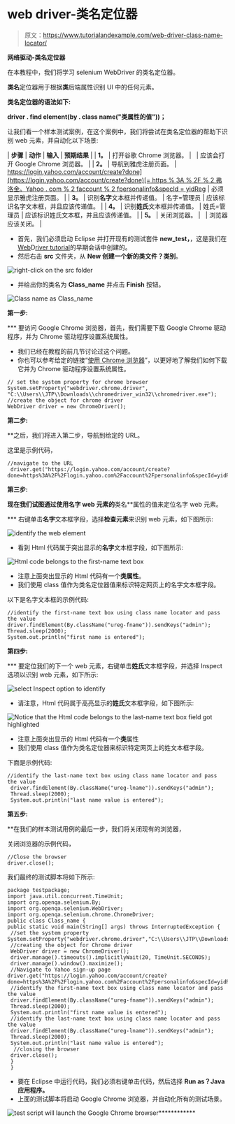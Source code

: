 # web driver-类名定位器

> 原文：<https://www.tutorialandexample.com/web-driver-class-name-locator/>

**网络驱动-类名定位器**

在本教程中，我们将学习 selenium WebDriver 的类名定位器。

**类名**定位器用于根据**类**后端属性识别 UI 中的任何元素。

**类名定位器的语法如下:**

**driver . find element(by . class name("类属性的值"))；**

让我们看一个样本测试案例，在这个案例中，我们将尝试在类名定位器的帮助下识别 web 元素，并自动化以下场景:

| **步骤** | **动作** | **输入** | **预期结果** |
| **1。** | 打开谷歌 Chrome 浏览器。 |   | 应该会打开 Google Chrome 浏览器。 |
| **2。** | 导航到雅虎注册页面。 | [https://login.yahoo.com/account/create?done](https://login.yahoo.com/account/create?done)[= https % 3A % 2F % 2 弗洛金。](https://odc.officeapps.live.com/odc/emailhrd?lcid=1033&syslcid=1033&uilcid=1033&app=0&ver=15&build=15.0.4535&p=0&a=1&hm=1&sp=0&fpEnabled=1)[Yahoo . com % 2 faccount % 2 fpersonalinfo&specId = yidReg](https://odc.officeapps.live.com/odc/emailhrd?lcid=1033&syslcid=1033&uilcid=1033&app=0&ver=15&build=15.0.4535&p=0&a=1&hm=1&sp=0&fpEnabled=1) | 必须显示雅虎注册页面。 |
| **3。** | 识别**名字**文本框并传递值。 | 名字=管理员 | 应该标识名字文本框，并且应该传递值。 |
| **4。** | 识别**姓氏**文本框并传递值。 | 姓氏=管理员 | 应该标识姓氏文本框，并且应该传递值。 |
| **5。** | 关闭浏览器。 |   | 浏览器应该关闭。 |

*   首先，我们必须启动 Eclipse 并打开现有的测试套件 **new_test，**，这是我们在[Web](https://www.tutorialandexample.com/selenium-web-driver-tutorial/)D[river tutorial](https://www.tutorialandexample.com/selenium-web-driver-tutorial/)的早期会话中创建的。
*   然后右击 **src** 文件夹，从 **New 创建一个新的类文件？类别**。

![right-click on the src folder](img/d2bb62ba9b95da0b949c3172a586faab.png)

*   并给出你的类名为 **Class_name** 并点击 **Finish** 按钮。

![Class name as Class_name  ](img/3bb02fcaa410ff503c87680057bb5b7c.png)

**第一步:**

 ***   要访问 Google Chrome 浏览器，首先，我们需要下载 Google Chrome 驱动程序，并为 Chrome 驱动程序设置系统属性。
*   我们已经在教程的前几节讨论过这个问题。
*   你也可以参考给定的链接“[使用 Chrome 浏览器](https://www.tutorialandexample.com/selenium-web-driver-google-chrome-browser/)”，以更好地了解我们如何下载它并为 Chrome 驱动程序设置系统属性。

```
// set the system property for chrome browser
System.setProperty("webdriver.chrome.driver", "C:\\Users\\JTP\\Downloads\\chromedriver_win32\\chromedriver.exe");
//create the object for chrome driver
WebDriver driver = new ChromeDriver();   
```

**第二步:**

 **之后，我们将进入第二步，导航到给定的 URL。

这里是示例代码，

```
//navigate to the URL
 driver.get("https://login.yahoo.com/account/create?done=https%3A%2F%2Flogin.yahoo.com%2Faccount%2Fpersonalinfo&specId=yidReg"); 
```

**第三步:**

 **现在我们试图通过使用名字 web 元素的**类名**属性的值来定位名字 web 元素。

 ***   右键单击**名字**文本框字段，选择**检查元素**来识别 web 元素，如下图所示:

![ identify the web element](img/8028331b4960adb88f092bde52deb19a.png)

*   看到 Html 代码属于突出显示的**名字**文本框字段，如下图所示:

![Html code belongs to the first-name text box ](img/c9e1403702514e652df362e74806a529.png)

*   注意上面突出显示的 Html 代码有一个**类属性**。
*   我们使用 class 值作为类名定位器值来标识特定网页上的名字文本框字段。

以下是名字文本框的示例代码:

```
//identify the first-name text box using class name locator and pass the value
driver.findElement(By.className("ureg-fname")).sendKeys("admin");
Thread.sleep(2000);
System.out.println("first name is entered"); 
```

**第四步:**

 ***   要定位我们的下一个 web 元素，右键单击**姓氏**文本框字段，并选择 Inspect 选项以识别 web 元素，如下所示:

![select Inspect option to identify ](img/a9c6f4d8e695d690b88ccb38f35acbf2.png)

*   请注意，Html 代码属于高亮显示的**姓氏**文本框字段，如下图所示:

![Notice that the Html code belongs to the last-name text box field got highlighted ](img/709c47650daf3d2c0eb288692698faaa.png)

*   注意上面突出显示的 Html 代码有一个**类**属性
*   我们使用 class 值作为类名定位器来标识特定网页上的姓文本框字段。

下面是示例代码:

```
//identify the last-name text box using class name locator and pass the value
 driver.findElement(By.className("ureg-lname")).sendKeys("admin");
 Thread.sleep(2000);
 System.out.println("last name value is entered"); 
```

**第五步:**

 **在我们的样本测试用例的最后一步，我们将关闭现有的浏览器，

关闭浏览器的示例代码，

```
//Close the browser
driver.close();
```

我们最终的测试脚本将如下所示:

```
package testpackage;
import java.util.concurrent.TimeUnit;
import org.openqa.selenium.By;
import org.openqa.selenium.WebDriver;
import org.openqa.selenium.chrome.ChromeDriver;
public class Class_name {
public static void main(String[] args) throws InterruptedException { 
 //set the system property
System.setProperty("webdriver.chrome.driver","C:\\Users\\JTP\\Downloads\\chromedriver_win32\\chromedriver.exe");
 //creating the object for Chrome driver
 WebDriver driver = new ChromeDriver();
 driver.manage().timeouts().implicitlyWait(20, TimeUnit.SECONDS);
 driver.manage().window().maximize(); 
 //Navigate to Yahoo sign-up page driver.get("https://login.yahoo.com/account/create?done=https%3A%2F%2Flogin.yahoo.com%2Faccount%2Fpersonalinfo&specId=yidReg");
 //identify the first-name text box using class name locator and pass the value
 driver.findElement(By.className("ureg-fname")).sendKeys("admin");
 Thread.sleep(2000);
 System.out.println("first name value is entered");
 //identify the last-name text box using class name locator and pass the value 
 driver.findElement(By.className("ureg-lname")).sendKeys("admin");
 Thread.sleep(2000);
 System.out.println("last name value is entered");
  //closing the browser 
 driver.close();
 }
 } 
```

*   要在 Eclipse 中运行代码，我们必须右键单击代码，然后选择 **Run as？Java 应用程序。**
*   上面的测试脚本将启动 Google Chrome 浏览器，并自动化所有的测试场景。

![test script will launch the Google Chrome browser ](img/f58071a1d2c04c2d31196cc53685bacf.png)************